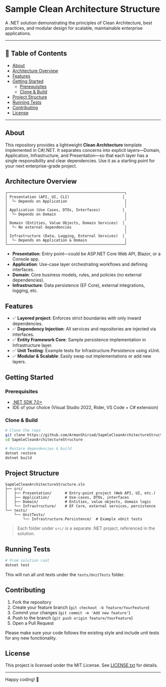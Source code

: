 # Sample Clean Architecture Structure

A .NET solution demonstrating the principles of Clean Architecture, best practices, and modular design for scalable, maintainable enterprise applications.

---

## 📝 Table of Contents

* [About](#about)
* [Architecture Overview](#architecture-overview)
* [Features](#features)
* [Getting Started](#getting-started)
  * [Prerequisites](#prerequisites)
  * [Clone & Build](#clone--build)
* [Project Structure](#project-structure)
* [Running Tests](#running-tests)
* [Contributing](#contributing)
* [License](#license)

---

## About

This repository provides a lightweight **Clean Architecture** template implemented in C#/.NET. It separates concerns into explicit layers—Domain, Application, Infrastructure, and Presentation—so that each layer has a single responsibility and clear dependencies. Use it as a starting point for your next enterprise-grade project.

## Architecture Overview

```
┌─────────────────────────────────────────────────────┐
│ Presentation (API, UI, CLI)                        │
│  └─ Depends on Application                          │
│                                                     │
│ Application (Use Cases, DTOs, Interfaces)          │
│  └─ Depends on Domain                               │
│                                                     │
│ Domain (Entities, Value Objects, Domain Services)  │
│  └─ No external dependencies                        │
│                                                     │
│ Infrastructure (Data, Logging, External Services)  │
│  └─ Depends on Application & Domain                 │
└─────────────────────────────────────────────────────┘
```

* **Presentation**: Entry point—could be ASP.NET Core Web API, Blazor, or a Console app.  
* **Application**: Use-case layer orchestrating workflows and defining interfaces.  
* **Domain**: Core business models, rules, and policies (no external dependencies).  
* **Infrastructure**: Data persistence (EF Core), external integrations, logging, etc.

## Features

* ✅ **Layered project**: Enforces strict boundaries with only inward dependencies.  
* ✅ **Dependency Injection**: All services and repositories are injected via interfaces.  
* ✅ **Entity Framework Core**: Sample persistence implementation in Infrastructure layer.  
* ✅ **Unit Testing**: Example tests for Infrastructure.Persistence using xUnit.  
* ✅ **Modular & Scalable**: Easily swap out implementations or add new layers.

## Getting Started

### Prerequisites

* [.NET SDK 7.0+](https://dotnet.microsoft.com/download)  
* IDE of your choice (Visual Studio 2022, Rider, VS Code + C# extension)

### Clone & Build

```bash
# Clone the repo
git clone https://github.com/ArmanShirzad/SapmleCleanArchitectureStructure.git
cd SapmleCleanArchitectureStructure

# Restore dependencies & build
dotnet restore
dotnet build
```

## Project Structure

```
SapmleCleanArchitectureStructure.sln
├── src/
│   ├── Presentation/      # Entry-point project (Web API, UI, etc.)
│   ├── Application/       # Use-cases, DTOs, interfaces
│   ├── Domain/            # Entities, value objects, domain logic
│   └── Infrastructure/    # EF Core, external services, persistence
└── tests/
    └── UnitTests/
        └── Infrastructure.Persistence/  # Example xUnit tests
```

> Each folder under `src/` is a separate .NET project, referenced in the solution.

## Running Tests

```bash
# From solution root
dotnet test
```

This will run all unit tests under the `tests/UnitTests` folder.

## Contributing

1. Fork the repository  
2. Create your feature branch (`git checkout -b feature/YourFeature`)  
3. Commit your changes (`git commit -m 'Add new feature'`)  
4. Push to the branch (`git push origin feature/YourFeature`)  
5. Open a Pull Request  

Please make sure your code follows the existing style and include unit tests for any new functionality.

## License

This project is licensed under the MIT License. See [LICENSE.txt](LICENSE.txt) for details.

---

Happy coding! 🚀
